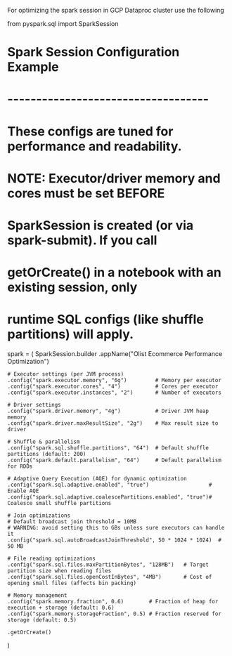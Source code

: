For optimizing the spark session in GCP Dataproc cluster use the following

from pyspark.sql import SparkSession

# Spark Session Configuration Example
# -----------------------------------
# These configs are tuned for performance and readability.
# NOTE: Executor/driver memory and cores must be set BEFORE
# SparkSession is created (or via spark-submit). If you call
# getOrCreate() in a notebook with an existing session, only
# runtime SQL configs (like shuffle partitions) will apply.

spark = (
    SparkSession.builder
    .appName("Olist Ecommerce Performance Optimization")

    # Executor settings (per JVM process)
    .config("spark.executor.memory", "6g")         # Memory per executor
    .config("spark.executor.cores", "4")           # Cores per executor
    .config("spark.executor.instances", "2")       # Number of executors

    # Driver settings
    .config("spark.driver.memory", "4g")           # Driver JVM heap memory
    .config("spark.driver.maxResultSize", "2g")    # Max result size to driver

    # Shuffle & parallelism
    .config("spark.sql.shuffle.partitions", "64")  # Default shuffle partitions (default: 200)
    .config("spark.default.parallelism", "64")     # Default parallelism for RDDs

    # Adaptive Query Execution (AQE) for dynamic optimization
    .config("spark.sql.adaptive.enabled", "true")                   # Enable AQE
    .config("spark.sql.adaptive.coalescePartitions.enabled", "true")# Coalesce small shuffle partitions

    # Join optimizations
    # Default broadcast join threshold = 10MB
    # WARNING: avoid setting this to GBs unless sure executors can handle it
    .config("spark.sql.autoBroadcastJoinThreshold", 50 * 1024 * 1024)  # 50 MB

    # File reading optimizations
    .config("spark.sql.files.maxPartitionBytes", "128MB")   # Target partition size when reading files
    .config("spark.sql.files.openCostInBytes", "4MB")       # Cost of opening small files (affects bin packing)

    # Memory management
    .config("spark.memory.fraction", 0.6)        # Fraction of heap for execution + storage (default: 0.6)
    .config("spark.memory.storageFraction", 0.5) # Fraction reserved for storage (default: 0.5)

    .getOrCreate()
)
